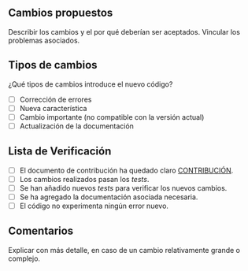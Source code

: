 ## Cambios propuestos
Describir los cambios y el por qué deberían ser aceptados. Vincular los problemas asociados.

## Tipos de cambios

¿Qué tipos de cambios introduce el nuevo código?
- [ ] Corrección de errores 
- [ ] Nueva característica
- [ ] Cambio importante (no compatible con la versión actual)
- [ ] Actualización de la documentación 

## Lista de Verificación

- [ ] El documento de contribución ha quedado claro [CONTRIBUCIÓN](https://github.com/quimera-project/quimera/blob/main/CONTRIBUTING.md).
- [ ] Los cambios realizados pasan los *tests*.
- [ ] Se han añadido nuevos *tests* para verificar los nuevos cambios.
- [ ] Se ha agregado la documentación asociada necesaria.
- [ ] El código no experimenta ningún error nuevo.

## Comentarios

Explicar con más detalle, en caso de un cambio relativamente grande o complejo.
